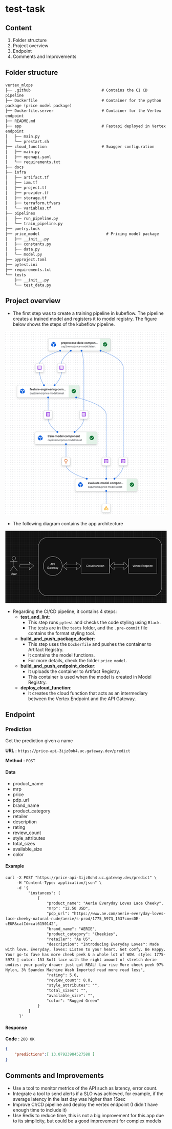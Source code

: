 # test-task

## Content
1) Folder structure
2) Project overview
3) Endpoint
4) Comments and Improvements

## Folder structure

```
vertex_mlops
├── .github                               # Contains the CI CD pipeline
├── Dockerfile                            # Container for the python package (price model package)
├── Dockerfile.server                     # Container for the Vertex endpoint
├── README.md 
├── app                                   # Fastapi deployed in Vertex endpoint
│   ├── main.py
│   └── prestart.sh
├── cloud_function                        # Swagger configuration
│   ├── main.py
│   ├── openapi.yaml
│   └── requirements.txt
├── docs
├── infra
│   ├── artifact.tf
│   ├── iam.tf
│   ├── project.tf
│   ├── provider.tf
│   ├── storage.tf
│   ├── terraform.tfvars
│   └── variables.tf
├── pipelines   
│   ├── run_pipeline.py
│   └── train_pipeline.py
├── poetry.lock
├── price_model                             # Pricing model package
│   ├── __init__.py
│   ├── constants.py
│   ├── data.py
│   └── model.py
├── pyproject.toml
├── pytest.ini
├── requirements.txt
└── tests
    ├── __init__.py
    └── test_data.py
```

## Project overview
- The first step was to create a training pipeline in kubeflow. The pipeline creates a trained model and registers it to model registry. The figure below shows the steps of the kubeflow pipeline.
 <img src="docs/training_pipeline.png" >

- The following diagram contains the app architecture
<img src="docs/app_architecture.png" >

- Regarding the CI/CD pipeline, it contains 4 steps:
  - **test_and_lint**:  
    - This step runs `pytest` and checks the code styling using `Black`.  
    - The tests are in the `tests` folder, and the `.pre-commit` file contains the format styling tool.
  - **build_and_push_package_docker**:  
    - This step uses the `Dockerfile` and pushes the container to Artifact Registry.  
    - It contains the model functions.  
    - For more details, check the folder `price_model`.
  - **build_and_push_endpoint_docker**:  
    - It uploads the container to Artifact Registry.  
    - This container is used when the model is created in Model Registry.
  - **deploy_cloud_function**:  
    - It creates the cloud function that acts as an intermediary between the Vertex Endpoint and the API Gateway.

## Endpoint

### Prediction
Get the prediction given a name

**URL** : `https://price-api-3ijz0oh4.uc.gateway.dev/predict`

**Method** : `POST`

#### Data
 - product_name
 - mrp
 - price
 - pdp_url
 - brand_name
 - product_category
 - retailer
 - description
 - rating
 - review_count
 - style_attributes
 - total_sizes
 - available_size
 - color

#### Example

```
curl -X POST "https://price-api-3ijz0oh4.uc.gateway.dev/predict" \
     -H "Content-Type: application/json" \
     -d '{
          "instances": [
              {
                  "product_name": "Aerie Everyday Loves Lace Cheeky",
                  "mrp": "12.50 USD",
                  "pdp_url": "https://www.ae.com/aerie-everyday-loves-lace-cheeky-natural-nude/aerie/s-prod/1775_5973_153?cm=sDE-cEUR&catId=cat6150142",
                  "brand_name": "AERIE",
                  "product_category": "Cheekies",
                  "retailer": "Ae US",
                  "description": "Introducing Everyday Loves™: Made with love. Everyday, loves: Listen to your heart. Get comfy. Be Happy. Your go-to fave has more cheek peek & a whole lot of WOW. style: 1775-5973 | color: 153 Soft lace with the right amount of stretch Aerie undies: your panty drawer just got REAL! Low rise More cheek peek 97% Nylon, 3% Spandex Machine Wash Imported read more read less",
                  "rating": 5.0,
                  "review_count": 8.0,
                  "style_attributes": "",
                  "total_sizes": "",
                  "available_size": "",
                  "color": "Rugged Green"
              }
          ]
      }'
```

#### Response

**Code** : `200 OK`

```json
{
    "predictions":[ 13.07923984527588 ]
}
```

## Comments and Improvements
- Use a tool to monitor metrics of the API such as latency, error count.
- Integrate a tool to send alerts if a SLO was achieved, for example, if the average latency in the last day was higher than 15sec
- Improve CI/CD pipeline and deploy the vertex endpoint (I didn't have enough time to include it)
- Use Redis to reduce time, this is not a big improvement for this app due to its simplicity, but could be a good improvement for complex models
